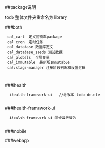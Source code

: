 

##package说明

todo 整体文件夹重命名为 library

###both
```
 cal_cart  定义购物车package
 cal_cron  定时任务
 cal_database 数据库定义
 cal_database_seeds 测试数据
 cal_globals  全局变量
 cal_immutable  最新版Immutable
 cal:stage-manager 注册阶段判断和设置逻辑
 
 
``` 

###ihealth

```
  ihealth-framework-ui   //老版本 todo delete
  
```
###ihealth-framework-ui 

```
  ihealth-framework-ui 同步最新版的 
  
```

###mobile




###webapp

